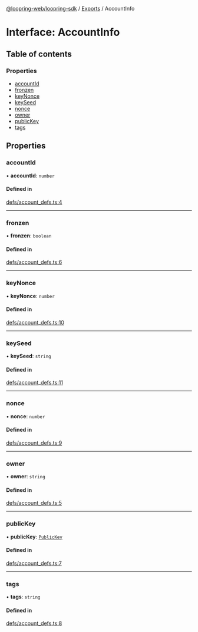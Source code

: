 [@loopring-web/loopring-sdk](../README.md) / [Exports](../modules.md) / AccountInfo

# Interface: AccountInfo

## Table of contents

### Properties

- [accountId](AccountInfo.md#accountid)
- [fronzen](AccountInfo.md#fronzen)
- [keyNonce](AccountInfo.md#keynonce)
- [keySeed](AccountInfo.md#keyseed)
- [nonce](AccountInfo.md#nonce)
- [owner](AccountInfo.md#owner)
- [publicKey](AccountInfo.md#publickey)
- [tags](AccountInfo.md#tags)

## Properties

### accountId

• **accountId**: `number`

#### Defined in

[defs/account_defs.ts:4](https://github.com/Loopring/loopring_sdk/blob/31d2a2e/src/defs/account_defs.ts#L4)

___

### fronzen

• **fronzen**: `boolean`

#### Defined in

[defs/account_defs.ts:6](https://github.com/Loopring/loopring_sdk/blob/31d2a2e/src/defs/account_defs.ts#L6)

___

### keyNonce

• **keyNonce**: `number`

#### Defined in

[defs/account_defs.ts:10](https://github.com/Loopring/loopring_sdk/blob/31d2a2e/src/defs/account_defs.ts#L10)

___

### keySeed

• **keySeed**: `string`

#### Defined in

[defs/account_defs.ts:11](https://github.com/Loopring/loopring_sdk/blob/31d2a2e/src/defs/account_defs.ts#L11)

___

### nonce

• **nonce**: `number`

#### Defined in

[defs/account_defs.ts:9](https://github.com/Loopring/loopring_sdk/blob/31d2a2e/src/defs/account_defs.ts#L9)

___

### owner

• **owner**: `string`

#### Defined in

[defs/account_defs.ts:5](https://github.com/Loopring/loopring_sdk/blob/31d2a2e/src/defs/account_defs.ts#L5)

___

### publicKey

• **publicKey**: [`PublicKey`](PublicKey.md)

#### Defined in

[defs/account_defs.ts:7](https://github.com/Loopring/loopring_sdk/blob/31d2a2e/src/defs/account_defs.ts#L7)

___

### tags

• **tags**: `string`

#### Defined in

[defs/account_defs.ts:8](https://github.com/Loopring/loopring_sdk/blob/31d2a2e/src/defs/account_defs.ts#L8)
